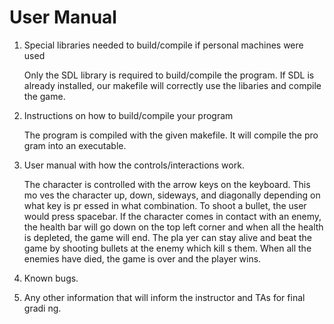 # User Manual

1. Special libraries needed to build/compile if personal machines were used

	Only the SDL library is required to build/compile the program. If SDL is
 already installed, our makefile will correctly use the libaries and compile the
 game.

2. Instructions on how to build/compile your program

	The program is compiled with the given makefile. It will compile the pro
gram into an executable. 	

3. User manual with how the controls/interactions work.

	The character is controlled with the arrow keys on the keyboard. This mo
ves the character up, down, sideways, and diagonally depending on what key is pr
essed in what combination. To shoot a bullet, the user would press spacebar. If 
the character comes in contact with an enemy, the health bar will go down on the
 top left corner and when all the health is depleted, the game will end. The pla
yer can stay alive and beat the game by shooting bullets at the enemy which kill
s them. When all the enemies have died, the game is over and the player wins.

4. Known bugs.


5. Any other information that will inform the instructor and TAs for final gradi
ng.
